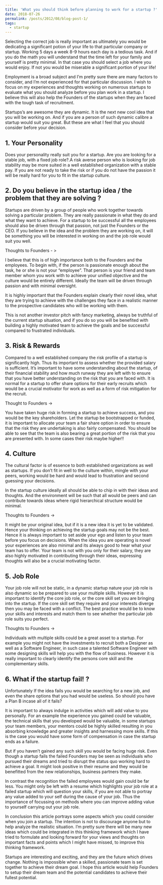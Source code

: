 ```yaml
---
title: 'What you should think before planning to work for a startup ?'
date: 2018-07-26
permalink: /posts/2012/08/blog-post-1/
tags:
  - startup
---
```

Selecting the correct job is really important as ultimately you would be dedicating a significant potion of your life to that particular company or startup. Working 5 days a week 8-9 hours each day is a tedious task. And if you do the math you will understand that the time left for your family and yourself is pretty minimal. In that case you should select a job where you would enjoy. If not you would be miserable a significant portion of your life!

Employment is a broad subject and I’m pretty sure there are many factors to consider, and I’m not experienced for that particular discussion. I wish to focus on my experiences and thoughts working on numerous startups to evaluate what you should analyze before you plan work in a startup. I believe this will also help the Founders of the startups when they are faced with the tough task of recruitment. 

Startups’s are awesome they are dynamic. It is the next new cool idea that you will be working on. And if you are a person of such dynamic calibre a startup would suit you great. But these are what I feel that you should consider before your decision. 

## 1. Your Personality

Does your personality really suit you for a startup. Are you are looking for a stable job, with a fixed job role?.A risk averse person who is looking for job stability may be more suited in a well established organization with a stable pay. If you are not ready to take the risk or if you do not have the passion it will be really hard for you to fit in the startup culture.

## 2. Do you believe in the startup idea / the problem that they are solving ? 

Startups are driven by a group of people who work together towards solving a particular problem. They are really passionate in what they do and what they want to achieve. For a startup to be successful all the employees should also be driven through that passion, not just the Founders or the CEO. If you believe in the idea and the problem they are working on, it will be something you will be interested in working on and the job role would suit you well. 

Thoughts to Founders - > 

I believe that this is of high importance both to the Founders and the employees. To begin with, if the person is passionate enough about the task, he or she is not your “employee”. That person is your friend and team member whom you work with to achieve your unified objective and the culture would be entirely different. Ideally the team will be driven through passion and with minimal oversight. 

It is highly important that the Founders explain clearly their novel idea, what they are trying to achieve with the challenges they face in a realistic manner to the prospective candidates who will be working with them. 

This is not another investor pitch with fancy marketing, always be truthful of the current startup situation, and if you do so you will be benefited with building a highly motivated team to achieve the goals and be successful compared to frustrated individuals. 

## 3. Risk & Rewards

Compared to a well established company the risk profile of a startup is significantly high. Thus its important to assess whether the provided salary is sufficient. It’s important to have some understanding about the startup, of their financial stability and how much runway they are left with to ensure that you have better understanding on the risk that you are faced with. It is normal for a startup to offer share options for their early recruits which would be a crucial motivator for work as well as a form of risk mitigation for the recruit. 

Thought to Founders ->

You have taken huge risk in forming a startup to achieve success, and you would be the key shareholders. Let the startup be bootstrapped or funded, it is important to allocate your team a fair share option in order to ensure that the risk they are undertaking is also fairly compensated. You should be able to see that the team is also bearing a great portion of the risk that you are presented with. In some cases their risk maybe higher!!

## 4. Culture

The cultural factor is of essence to both established organizations as well as startups. If you don’t fit in well to the culture within, mingle with your peers, working would be hard and would lead to frustration and second guessing your decisions. 

In the startup culture ideally all should be able to chip in with their ideas and thoughts. And the environment will be such that all would be peers and can contribute towards ideas where rigid hierarchical structure would be minimal.

Thoughts to Founders -> 

It might be your original idea, but if it is a new idea it is yet to be validated. Hence your thinking on achieving the startup goals may not be the best. Hence it is always important to set aside your ego and listen to your team before you focus on decisions. When the idea you are operating is novel your experiences are also minimal and its always good to hear what your team has to offer. Your team is not with you only for their salary, they are also highly motivated in contributing through their ideas, expressing thoughts will also be a crucial motivating factor.  


## 5. Job Role

Your job role will not be static, in a dynamic startup nature your job role is also dynamic so be prepared to use your multiple skills. However it is important to identify the core job role, or the core skill set you are bringing into the startup. If the core skill set they require and your interests diverge then you may be faced with a conflict. The best practice would be to know your skills and interests and match them to see whether the particular job role suits you perfect. 

Thoughts to Founders ->

Individuals with multiple skills could be a great asset to a startup. For example you might not have the investments to recruit both a Designer as well as a Software Engineer, in such case a talented Software Engineer with some designing skills will help you with the flow of business. However it is really important to clearly identify the persons core skill and the complementary skills. 

## 6. What if the startup fail! ?

Unfortunately If the idea fails you would be searching for a new job, and even the share options that you had would be useless. So should you have a Plan B incase all of it fails?

It is important to always indulge in activities which will add value to you personally. For an example the experience you gained could be valuable, the technical skills that you developed would be valuable, in some startups your team members, your mentors could be highly skilled resulting in you absorbing knowledge and greater insights and harnessing  more skills. If this is the case you would have some form of compensation in case the startup ends as a failure. 

But if you haven’t gained any such skill you would be facing huge risk. Even though a startup fails the failed Founders may be seen as individuals who pursued their dreams and tried to disrupt the status quo working hard to achieve a goal. It might look positive in their resume and they would be benefitted from the new relationships, business partners they make. 

In contrast the recognition the failed employees would gain could be far less. You might only be left with a resume which highlights your job role at a failed startup which will question your skills, if you are not able to portray any value added to your self during the cause of your job. Thus the importance of focussing on methods where you can improve adding value to yourself carrying out your job role.

In conclusion this article portrays some aspects which you could consider when you join a startup. The intention is not to discourage anyone but to help analyze the realistic situation. I’m pretty sure there will be many new ideas which could be integrated in this thinking framework which I have tried to formulate and looking forward for your views and thoughts on important facts and points which I might have missed, to improve this thinking framework. 

Startups are interesting and exciting, and they are the future which drives change. Nothing is impossible when a skilled, passionate team is set together to achieve their dream goal. I hope this article would help Founders to setup their dream team and the potential candidates to achieve their fullest potential. 

